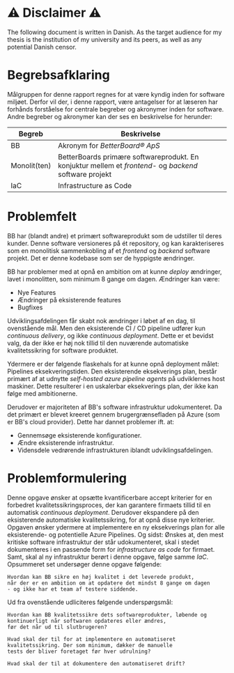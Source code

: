 # ⚠️ Disclaimer ⚠️

The following document is written in Danish. As the target audience for my thesis is the institution of my university and its peers, as well as any potential Danish censor.

# Begrebsafklaring

Målgruppen for denne rapport regnes for at være kyndig inden for software miljøet. Derfor vil der, i denne rapport, være antagelser for at læseren har forhånds forståelse for centrale begreber og akronymer inden for software.
Andre begreber og akronymer kan der ses en beskrivelse for herunder:

| Begreb | Beskrivelse |
| ---- | ---- |
| BB | Akronym for *BetterBoard® ApS* |
| Monolit(ten) | BetterBoards primære softwareprodukt. En konjuktur mellem et *frontend*- og *backend* software projekt |
| IaC | Infrastructure as Code |

# Problemfelt

BB har (blandt andre) et primært softwareprodukt som de udstiller til deres kunder. Denne software versioneres på ét repository, og kan karakteriseres som en monolitisk sammenkobling af et *frontend* og *backend* software projekt.
Det er denne kodebase som ser de hyppigste ændringer.

BB har problemer med at opnå en ambition om at kunne *deploy* ændringer, lavet i monolitten, som minimum 8 gange om dagen.
Ændringer kan være:
- Nye Features
- Ændringer på eksisterende features
- Bugfixes

Udviklingsafdelingen får skabt nok ændringer i løbet af en dag, til ovenstående mål. Men den eksisterende CI / CD pipeline udfører kun *continuous delivery*, og ikke *continuous deployment*. Dette er et bevidst valg, da der ikke er høj nok tillid til den nuværende automatiske kvalitetssikring for software produktet.

Ydermere er der følgende flaskehals for at kunne opnå deployment målet: Pipelines eksekveringstiden. Den eksisterende eksekverings plan, består primært af at udnytte *self-hosted azure pipeline agents* på udviklernes host maskiner. Dette resulterer i en uskalerbar eksekverings plan, der ikke kan følge med ambitionerne.

Derudover er majoriteten af BB's software infrastruktur udokumenteret. Da det primært er blevet kreeret gennem brugergrænsefladen på Azure (som er BB's cloud provider). Dette har dannet problemer ift. at:
- Gennemsøge eksisterende konfigurationer.
- Ændre eksisterende infrastruktur.
- Vidensdele vedrørende infrastrukturen iblandt udviklingsafdelingen.

# Problemformulering

Denne opgave ønsker at opsætte kvantificerbare accept kriterier for en forbedret kvalitetssikringsproces, der kan garantere firmaets tillid til en automatisk *continuous deployment*. 
Derudover ekspandere på den eksisterende automatiske kvalitetssikring, for at opnå disse nye kriterier.
Opgaven ønsker ydermere at implementere en ny eksekverings plan for alle eksisterende- og potentielle Azure Pipelines.
Og sidst: Ønskes at, den mest kritiske software infrastruktur der står udokumenteret, skal i stedet dokumenteres i en passende form for *infrastructure as code* for firmaet. Samt, skal al ny infrastruktur berørt i denne opgave, følge samme *IaC*.
Opsummeret set undersøger denne opgave følgende:

    Hvordan kan BB sikre en høj kvalitet i det leverede produkt,
    når der er en ambition om at opdatere det mindst 8 gange om dagen 
    - og ikke har et team af testere siddende.

Ud fra ovenstående udliciteres følgende underspørgsmål:

    Hvordan kan BB kvalitetssikre dets softwareprodukter, løbende og kontinuerligt når softwaren opdateres eller ændres, 
    før det når ud til slutbrugeren?

    Hvad skal der til for at implementere en automatiseret kvalitetssikring. Der som minimum, dækker de manuelle
    tests der bliver foretaget før hver udrulning?

    Hvad skal der til at dokumentere den automatiseret drift?